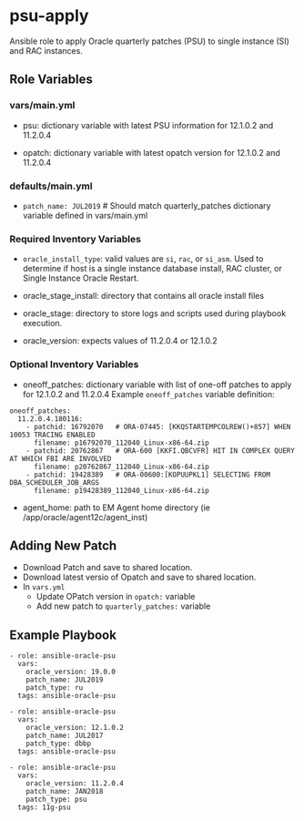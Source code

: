 # psu-apply

Ansible role to apply Oracle quarterly patches (PSU) to single instance (SI) and RAC instances.


## Role Variables

### vars/main.yml

* psu:  dictionary variable with latest PSU information for 12.1.0.2 and 11.2.0.4

* opatch: dictionary variable with latest opatch version for 12.1.0.2 and 11.2.0.4



### defaults/main.yml

* `patch_name: JUL2019`  # Should match quarterly_patches dictionary variable defined in vars/main.yml


### Required Inventory Variables

* `oracle_install_type`: valid values are `si`, `rac`, or `si_asm`.  Used to determine if host is a single instance database install, RAC cluster, or Single Instance Oracle Restart.

* oracle_stage_install: directory that contains all oracle install files

* oracle_stage: directory to store logs and scripts used during playbook execution.

* oracle_version: expects values of 11.2.0.4 or 12.1.0.2

### Optional Inventory Variables
* oneoff_patches: dictionary variable with list of one-off patches to apply for 12.1.0.2 and 11.2.0.4
Example `oneoff_patches` variable definition:

```
oneoff_patches:
  11.2.0.4.180116:
    - patchid: 16792070   # ORA-07445: [KKQSTARTEMPCOLREW()+857] WHEN 10053 TRACING ENABLED
      filename: p16792070_112040_Linux-x86-64.zip
    - patchid: 20762867   # ORA-600 [KKFI.QBCVFR] HIT IN COMPLEX QUERY AT WHICH FBI ARE INVOLVED
      filename: p20762867_112040_Linux-x86-64.zip
    - patchid: 19428389   # ORA-00600:[KOPUUPKL1] SELECTING FROM DBA_SCHEDULER_JOB_ARGS
      filename: p19428389_112040_Linux-x86-64.zip
```

* agent_home: path to EM Agent home directory (ie /app/oracle/agent12c/agent_inst)

## Adding New Patch
* Download Patch and save to shared location.
* Download latest versio of Opatch and save to shared location.
* In `vars.yml`
  * Update OPatch version in `opatch:` variable
  * Add new patch to `quarterly_patches:` variable


## Example Playbook

```
- role: ansible-oracle-psu
  vars:
    oracle_version: 19.0.0
    patch_name: JUL2019
    patch_type: ru
  tags: ansible-oracle-psu

- role: ansible-oracle-psu
  vars:
    oracle_version: 12.1.0.2
    patch_name: JUL2017
    patch_type: dbbp
  tags: ansible-oracle-psu

- role: ansible-oracle-psu
  vars:
    oracle_version: 11.2.0.4
    patch_name: JAN2018
    patch_type: psu
  tags: 11g-psu
```
